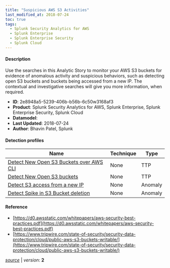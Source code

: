 ```yaml
---
title: "Suspicious AWS S3 Activities"
last_modified_at: 2018-07-24
toc: true
tags:
  - Splunk Security Analytics for AWS
  - Splunk Enterprise
  - Splunk Enterprise Security
  - Splunk Cloud
---
```


#### Description

Use the searches in this Analytic Story to monitor your AWS S3 buckets for evidence of anomalous activity and suspicious behaviors, such as detecting open S3 buckets and buckets being accessed from a new IP. The contextual and investigative searches will give you more information, when required.

- **ID**: 2e8948a5-5239-406b-b56b-6c50w3168af3
- **Product**: Splunk Security Analytics for AWS, Splunk Enterprise, Splunk Enterprise Security, Splunk Cloud
- **Datamodel**: 
- **Last Updated**: 2018-07-24
- **Author**: Bhavin Patel, Splunk

#### Detection profiles

| Name        | Technique   | Type         |
| ----------- | ----------- |--------------|
| [Detect New Open S3 Buckets over AWS CLI](/cloud/detect_new_open_s3_buckets_over_aws_cli/) | None | TTP |
| [Detect New Open S3 buckets](/cloud/detect_new_open_s3_buckets/) | None | TTP |
| [Detect S3 access from a new IP](/cloud/detect_s3_access_from_a_new_ip/) | None | Anomaly |
| [Detect Spike in S3 Bucket deletion](/cloud/detect_spike_in_s3_bucket_deletion/) | None | Anomaly |

#### Reference

* [https://d0.awsstatic.com/whitepapers/aws-security-best-practices.pdf](https://d0.awsstatic.com/whitepapers/aws-security-best-practices.pdf)
* [https://www.tripwire.com/state-of-security/security-data-protection/cloud/public-aws-s3-buckets-writable/](https://www.tripwire.com/state-of-security/security-data-protection/cloud/public-aws-s3-buckets-writable/)



[*source*](https://github.com/splunk/security_content/tree/develop/stories/suspicious_aws_s3_activities.yml) \| *version*: **2**